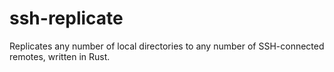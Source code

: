 # ssh-replicate
Replicates any number of local directories to any number of SSH-connected remotes, written in Rust.
